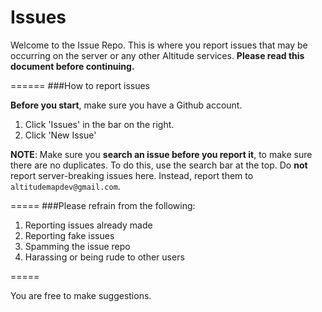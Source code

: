 Issues
======

Welcome to the Issue Repo. This is where you report issues that may be occurring on the server or any other Altitude services. **Please read this document before continuing.**

======
###How to report issues

**Before you start**, make sure you have a Github account.

1. Click 'Issues' in the bar on the right.
2. Click 'New Issue'

**NOTE**: Make sure you **search an issue before you report it**, to make sure there are no duplicates. To do this, use the search bar at the top. Do **not** report server-breaking issues here. Instead, report them to `altitudemapdev@gmail.com`. 

=====
###Please refrain from the following:

1. Reporting issues already made
2. Reporting fake issues
3. Spamming the issue repo
4. Harassing or being rude to other users

=====

You are free to make suggestions. 



